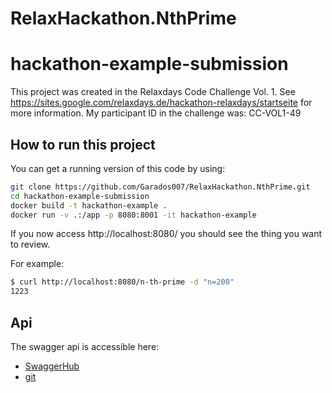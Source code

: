 # RelaxHackathon.NthPrime

# hackathon-example-submission

This project was created in the Relaxdays Code Challenge Vol. 1. See
https://sites.google.com/relaxdays.de/hackathon-relaxdays/startseite for more information. My
participant ID in the challenge was: CC-VOL1-49

## How to run this project
You can get a running version of this code by using:
```bash
git clone https://github.com/Garados007/RelaxHackathon.NthPrime.git
cd hackathon-example-submission
docker build -t hackathon-example .
docker run -v .:/app -p 8080:8001 -it hackathon-example
```
If you now access http://localhost:8080/ you should see the thing you want to review.

For example:
```bash
$ curl http://localhost:8080/n-th-prime -d "n=200"
1223
```

## Api

The swagger api is accessible here:
- [SwaggerHub](https://app.swaggerhub.com/apis/Garados007/Relaxday-Hackathon-Example-49/1.0.0)
- [git](swagger-api.yaml)

